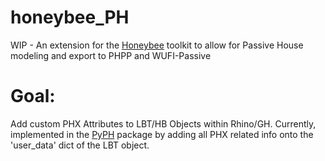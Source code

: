 # honeybee_PH
 WIP - An extension for the [Honeybee](https://github.com/ladybug-tools/honeybee-core) toolkit to allow for Passive House modeling and export to PHPP and WUFI-Passive

# Goal:
Add custom PHX Attributes to LBT/HB Objects within Rhino/GH. 
Currently, implemented in the [PyPH](https://github.com/PH-Tools/PyPH) package by adding all PHX related info onto the 'user_data' dict of the LBT object. 
